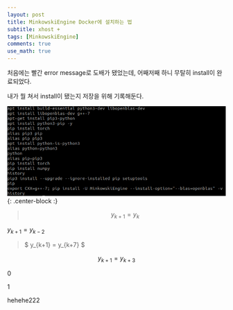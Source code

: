 ```yaml
---
layout: post
title: MinkowskiEngine Docker에 설치하는 법
subtitle: xhost +
tags: [MinkowskiEngine]
comments: true
use_math: true
---
```


처음에는 빨간 error message로 도배가 됐었는데, 어째저째 하니 무탈히 install이 완료되었다.

내가 뭘 쳐서 install이 됐는지 저장을 위해 기록해둔다.

![MinkowskiEngine](/img/MinkowskiEngine_history.png){: .center-block :}

>$$
y_{k+1} = y_{k}
$$

$y_{k+1} = y_{k-2}$

>$
y_{k+1} = y_{k+7}
$

$$y_{k+1} = y_{k+3}$$

<script src="https://gist.github.com/LimHyungTae/68af19259c6e36b5f58ffa606b0b1f0a.js"></script>

0

<script src="https://github.com/LimHyungTae/helloceres/blob/master/helloceres_1.cc.js"></script>

1

<script src="https://github.com/LimHyungTae/helloceres/blob/master/helloceres_1.cc"></script>



hehehe222
